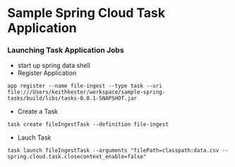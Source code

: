 Sample Spring Cloud Task Application
============

### Launching Task Application Jobs

- start up spring data shell
- Register Application
```
app register --name file-ingest --type task --uri file:///Users/keithkester/workspace/sample-spring-tasks/build/libs/tasks-0.0.1-SNAPSHOT.jar
```
- Create a Task
```
task create fileIngestTask --definition file-ingest
```

- Lauch Task
```
task launch fileIngestTask --arguments "filePath=classpath:data.csv --spring.cloud.task.closecontext_enable=false"
```

